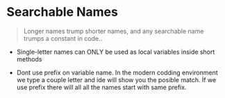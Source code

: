 # Searchable Names

>  Longer names trump shorter
names, and any searchable name trumps a constant in code..


* Single-letter names can ONLY be used as local variables inside short methods

* Dont use prefix on variable name. In the modern codding environment we type a couple letter and ide will show you the posible match. İf we use prefix there will all all the names start with same prefix. 
